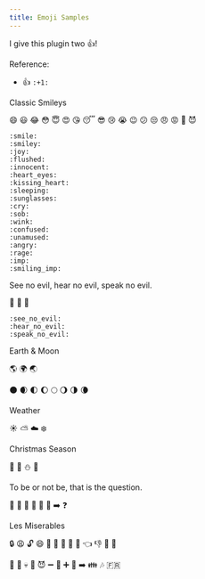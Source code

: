 ```yaml
---
title: Emoji Samples
---
```



I give this plugin two :+1:!


Reference:

- :+1: `:+1:`


Classic Smileys

:smile:
:smiley:
:joy:
:flushed:
:innocent:
:heart_eyes:
:kissing_heart:
:sleeping:
:sunglasses:
:cry:
:sob:
:wink:
:confused:
:unamused:
:angry:
:rage:
:imp:
:smiling_imp:

```
:smile:
:smiley:
:joy:
:flushed:
:innocent:
:heart_eyes:
:kissing_heart:
:sleeping:
:sunglasses:
:cry:
:sob:
:wink:
:confused:
:unamused:
:angry:
:rage:
:imp:
:smiling_imp:
```

See no evil, hear no evil, speak no evil.

:see_no_evil:
:hear_no_evil:
:speak_no_evil:

```
:see_no_evil:
:hear_no_evil:
:speak_no_evil:
```




Earth & Moon

:earth_americas:
:earth_africa:
:earth_asia:

:new_moon:
:waxing_crescent_moon:
:first_quarter_moon:
:waxing_gibbous_moon:
:full_moon:
:waning_gibbous_moon:
:last_quarter_moon:
:waning_crescent_moon:

Weather

:sunny:
:partly_sunny:
:cloud:
:snowflake:


Christmas Season

:bell:
:santa:
:snowman:
:christmas_tree:



To be or not be, that is the question.

:honeybee:
:honeybee:
:arrows_counterclockwise:
:no_entry_sign:
:honeybee:
:honeybee:
:arrow_right:
:question:


Les Miserables

:lock:
:weary:
:unlock:
:smile:
:runner:
:dash:
:tophat:
:necktie:
:information_desk_person:
:point_left:
:thumbsdown:
:lips:
:lipstick:

:haircut:
:musical_note:
:skull:
:couple:
:smiling_imp:
:heavy_minus_sign:
:girl:
:heavy_plus_sign:
:man:
:arrow_right:
:family:
:notes:
:fr:



